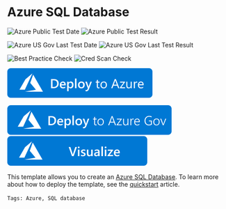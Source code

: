 # Azure SQL Database

![Azure Public Test Date](https://azurequickstartsservice.blob.core.windows.net/badges/101-sql-database/PublicLastTestDate.svg)
![Azure Public Test Result](https://azurequickstartsservice.blob.core.windows.net/badges/101-sql-database/PublicDeployment.svg)

![Azure US Gov Last Test Date](https://azurequickstartsservice.blob.core.windows.net/badges/101-sql-database/FairfaxLastTestDate.svg)
![Azure US Gov Last Test Result](https://azurequickstartsservice.blob.core.windows.net/badges/101-sql-database/FairfaxDeployment.svg)

![Best Practice Check](https://azurequickstartsservice.blob.core.windows.net/badges/101-sql-database/BestPracticeResult.svg)
![Cred Scan Check](https://azurequickstartsservice.blob.core.windows.net/badges/101-sql-database/CredScanResult.svg)

[![Deploy To Azure](https://raw.githubusercontent.com/Azure/azure-quickstart-templates/master/1-CONTRIBUTION-GUIDE/images/deploytoazure.svg?sanitize=true)](https://portal.azure.com/#create/Microsoft.Template/uri/https%3A%2F%2Fraw.githubusercontent.com%2FAzure%2Fazure-quickstart-templates%2Fmaster%2F101-sql-database%2Fazuredeploy.json)


[![Deploy To Azure US Gov](https://raw.githubusercontent.com/Azure/azure-quickstart-templates/master/1-CONTRIBUTION-GUIDE/images/deploytoazuregov.svg?sanitize=true)](https://portal.azure.us/#create/Microsoft.Template/uri/https%3A%2F%2Fraw.githubusercontent.com%2FAzure%2Fazure-quickstart-templates%2Fmaster%2F101-sql-database%2Fazuredeploy.json)
[![Visualize](https://raw.githubusercontent.com/Azure/azure-quickstart-templates/master/1-CONTRIBUTION-GUIDE/images/visualizebutton.svg?sanitize=true)](http://armviz.io/#/?load=https%3A%2F%2Fraw.githubusercontent.com%2FAzure%2Fazure-quickstart-templates%2Fmaster%2F101-sql-database%2Fazuredeploy.json)

This template allows you to create an [Azure SQL Database](https://docs.microsoft.com/azure/azure-sql/database/sql-database-paas-overview). To learn more about how to deploy the template, see the [quickstart](https://docs.microsoft.com/azure/azure-sql/database/single-database-create-arm-template-quickstart) article.

`Tags: Azure, SQL database`
